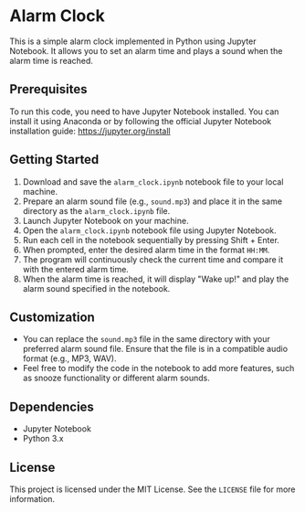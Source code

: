 # Alarm Clock
This is a simple alarm clock implemented in Python using Jupyter Notebook. It allows you to set an alarm time and plays a sound when the alarm time is reached.
## Prerequisites
To run this code, you need to have Jupyter Notebook installed. You can install it using Anaconda or by following the official Jupyter Notebook installation guide: https://jupyter.org/install
## Getting Started
1. Download and save the `alarm_clock.ipynb` notebook file to your local machine.
2. Prepare an alarm sound file (e.g., `sound.mp3`) and place it in the same directory as the `alarm_clock.ipynb` file.
3. Launch Jupyter Notebook on your machine.
4. Open the `alarm_clock.ipynb` notebook file using Jupyter Notebook.
5. Run each cell in the notebook sequentially by pressing Shift + Enter.
6. When prompted, enter the desired alarm time in the format `HH:MM`.
7. The program will continuously check the current time and compare it with the entered alarm time.
8. When the alarm time is reached, it will display "Wake up!" and play the alarm sound specified in the notebook.
## Customization
- You can replace the `sound.mp3` file in the same directory with your preferred alarm sound file. Ensure that the file is in a compatible audio format (e.g., MP3, WAV).
- Feel free to modify the code in the notebook to add more features, such as snooze functionality or different alarm sounds.
## Dependencies
- Jupyter Notebook
- Python 3.x
## License
This project is licensed under the MIT License. See the `LICENSE` file for more information.
